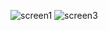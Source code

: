 ![screen1](https://github.com/alexdnf/DockerHomeWork2/assets/152063278/1b842dda-d3f6-4a22-bbd8-7f8ba514a4c6)
![screen3](https://github.com/alexdnf/DockerHomeWork2/assets/152063278/1c61fcc2-0507-4718-b5bd-3707869e12b4)
